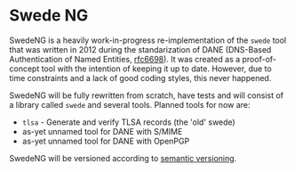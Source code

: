 Swede NG
========

SwedeNG is a heavily work-in-progress re-implementation of the `swede` tool that
was written in 2012 during the standarization of DANE (DNS-Based Authentication
of Named Entities, [rfc6698](https://tools.ietf.org/html/rfc6698)). It was
created as a proof-of-concept tool with the intention of keeping it up to date.
However, due to time constraints and a lack of good coding styles, this never
happened.

SwedeNG will be fully rewritten from scratch, have tests and will consist of a
library called `swede` and several tools. Planned tools for now are:

 * `tlsa` - Generate and verify TLSA records (the 'old' swede)
 * as-yet unnamed tool for DANE with S/MIME
 * as-yet unnamed tool for DANE with OpenPGP

SwedeNG will be versioned according to [semantic versioning](http://semver.org).
